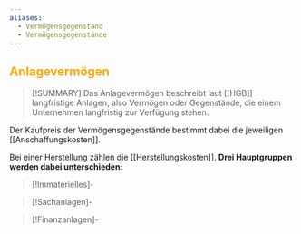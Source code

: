 ```yaml
---
aliases:
  - Vermögensgegenstand
  - Vermögensgegenstände
---
```

## <font color = "orange">Anlagevermögen</font>

>[!SUMMARY]
>Das Anlagevermögen beschreibt laut [[HGB]] langfristige Anlagen, also Vermögen oder Gegenstände, die einem Unternehmen langfristig zur Verfügung stehen.

Der Kaufpreis der Vermögensgegenstände bestimmt dabei die jeweiligen [[Anschaffungskosten]].

Bei einer Herstellung zählen die [[Herstellungskosten]].
**Drei Hauptgruppen werden dabei unterschieden:**
>[!Immaterielles]-

>[!Sachanlagen]-

>[!Finanzanlagen]-
